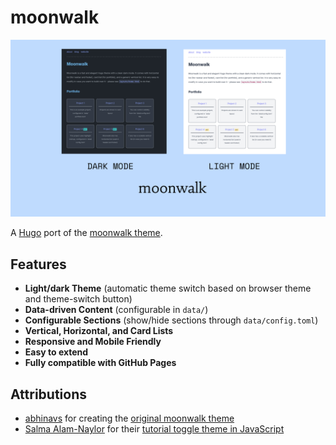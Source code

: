 # moonwalk

![moonwalk screenshots (of both modes)](https://raw.githubusercontent.com/ArkhamCookie/moonwalk-hugo/refs/heads/main/docs/screenshots/moonwalk-overview.png)

A [Hugo](https://gohugo.io) port of the [moonwalk theme](https://github.com/abhinavs/moonwalk).

## Features

- **Light/dark Theme** (automatic theme switch based on browser theme and theme-switch button)
- **Data-driven Content** (configurable in `data/`)
- **Configurable Sections** (show/hide sections through `data/config.toml`)
- **Vertical, Horizontal, and Card Lists**
- **Responsive and Mobile Friendly**
- **Easy to extend**
- **Fully compatible with GitHub Pages**

## Attributions

- [abhinavs](https://github.com/abhinavs) for creating the [original moonwalk theme](https://github.com/abhinavs/moonwalk)
- [Salma Alam-Naylor](https://whitep4nth3r.com/) for their [tutorial toggle theme in JavaScript](https://whitep4nth3r.com/blog/best-light-dark-mode-theme-toggle-javascript/)
